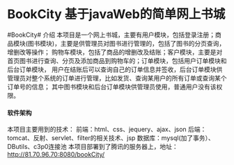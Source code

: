 # BookCity   基于javaWeb的简单网上书城

#BookCity# 介绍
  本项目是一个网上书城，主要有用户模块，包括登录注册；商品模块(图书模块)，主要是供管理员对图书进行管理的，包括了图书的分页查询，增删改等操作；
购物车模块，包括了商品的增删改及结账；客户模块，主要是对首页图书进行查询、分页及添加商品到购物车的；订单模块，包括用户订单模块和后台订单模块，
用户在结账后可以查询自己的订单信息并签收，后台订单模块供管理员对整个系统的订单进行管理，比如发货、查询某用户的所有订单或查询某个订单号的信息；
其中图书模块和后台订单模块供管理员使用，普通用户没有该权限。

#### 软件架构
本项目主要用到的技术：
    前端：html、css、jequery、ajax、json
    后端：tomcat、反射、servlet、filter的相关技术、jsp
    数据库：mysql(加了事务）、DButils、c3p0连接池
    本项目部署到了腾讯的服务器上，地址：http://81.70.96.70:8080/bookCity/